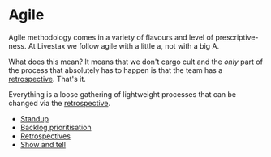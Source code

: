 # Agile

Agile methodology comes in a variety of flavours and level of prescriptive-ness. At Livestax we follow agile with a little a, not with a big A.

What does this mean? It means that we don't cargo cult and the *only* part of the process that absolutely has to happen is that the team has a [retrospective](retrospectives.md). That's it.

Everything is a loose gathering of lightweight processes that can be changed via the [retrospective](retrospectives.md).

- [Standup](agile/standup.md)
- [Backlog prioritisation](backlog.md)
- [Retrospectives](retrospectives.md)
- [Show and tell](show_and_tell.md)
